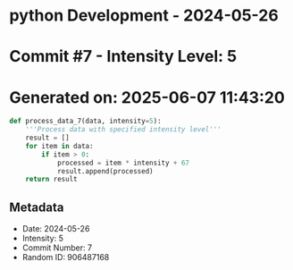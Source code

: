 ﻿# python Development - 2024-05-26
# Commit #7 - Intensity Level: 5
# Generated on: 2025-06-07 11:43:20
```python
def process_data_7(data, intensity=5):
    '''Process data with specified intensity level'''
    result = []
    for item in data:
        if item > 0:
            processed = item * intensity + 67
            result.append(processed)
    return result
```
## Metadata
- Date: 2024-05-26
- Intensity: 5
- Commit Number: 7
- Random ID: 906487168
